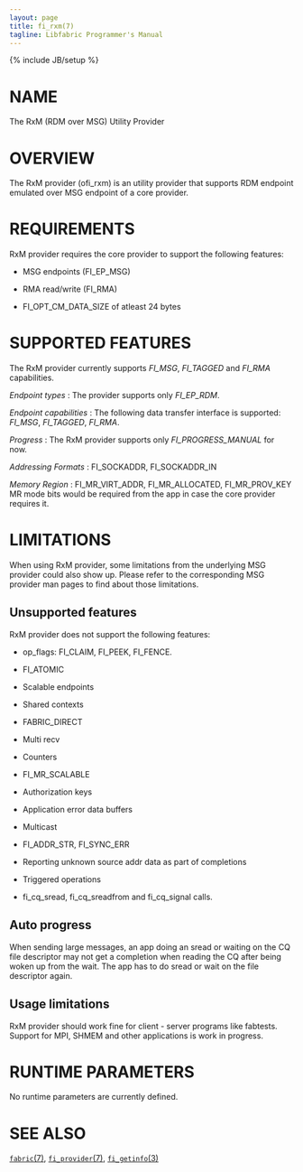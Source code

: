 ```yaml
---
layout: page
title: fi_rxm(7)
tagline: Libfabric Programmer's Manual
---
```

{% include JB/setup %}

# NAME

The RxM (RDM over MSG) Utility Provider

# OVERVIEW

The RxM provider (ofi_rxm) is an utility provider that supports RDM
endpoint emulated over MSG endpoint of a core provider.

# REQUIREMENTS

RxM provider requires the core provider to support the following features:

  * MSG endpoints (FI_EP_MSG)

  * RMA read/write (FI_RMA)

  * FI_OPT_CM_DATA_SIZE of atleast 24 bytes

# SUPPORTED FEATURES

The RxM provider currently supports *FI_MSG*, *FI_TAGGED* and *FI_RMA* capabilities.

*Endpoint types*
: The provider supports only *FI_EP_RDM*.

*Endpoint capabilities*
: The following data transfer interface is supported: *FI_MSG*, *FI_TAGGED*, *FI_RMA*.

*Progress*
: The RxM provider supports only *FI_PROGRESS_MANUAL* for now.

*Addressing Formats*
: FI_SOCKADDR, FI_SOCKADDR_IN

*Memory Region*
: FI_MR_VIRT_ADDR, FI_MR_ALLOCATED, FI_MR_PROV_KEY MR mode bits would be
  required from the app in case the core provider requires it.

# LIMITATIONS

When using RxM provider, some limitations from the underlying MSG provider could also show
up. Please refer to the corresponding MSG provider man pages to find about those limitations.

## Unsupported features

RxM provider does not support the following features:

  * op_flags: FI_CLAIM, FI_PEEK, FI_FENCE.

  * FI_ATOMIC

  * Scalable endpoints

  * Shared contexts

  * FABRIC_DIRECT

  * Multi recv

  * Counters

  * FI_MR_SCALABLE

  * Authorization keys

  * Application error data buffers

  * Multicast

  * FI_ADDR_STR, FI_SYNC_ERR

  * Reporting unknown source addr data as part of completions

  * Triggered operations

  * fi_cq_sread, fi_cq_sreadfrom and fi_cq_signal calls.

## Auto progress

When sending large messages, an app doing an sread or waiting on the CQ file descriptor
may not get a completion when reading the CQ after being woken up from the wait.
The app has to do sread or wait on the file descriptor again.

## Usage limitations

RxM provider should work fine for client - server programs like fabtests. Support for MPI, SHMEM
and other applications is work in progress.

# RUNTIME PARAMETERS

No runtime parameters are currently defined.

# SEE ALSO

[`fabric`(7)](fabric.7.html),
[`fi_provider`(7)](fi_provider.7.html),
[`fi_getinfo`(3)](fi_getinfo.3.html)
